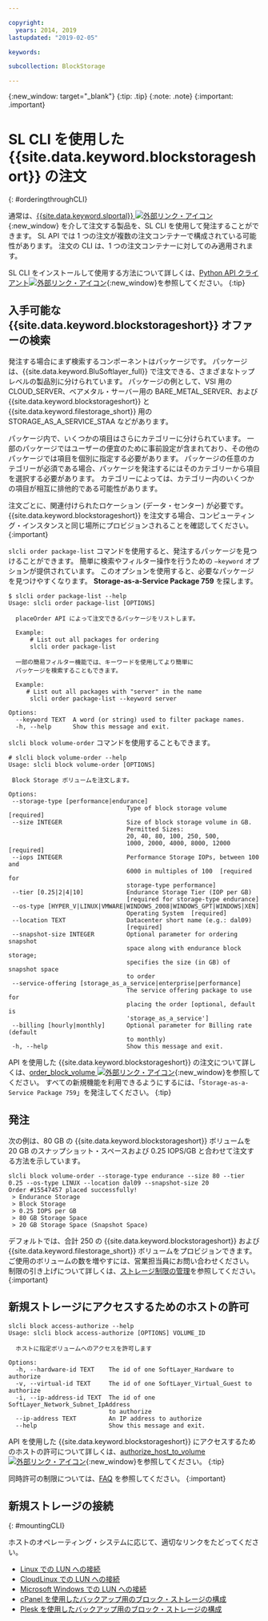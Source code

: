 ```yaml
---

copyright:
  years: 2014, 2019
lastupdated: "2019-02-05"

keywords:

subcollection: BlockStorage

---
```

{:new_window: target="_blank"}
{:tip: .tip}
{:note: .note}
{:important: .important}

# SL CLI を使用した {{site.data.keyword.blockstorageshort}} の注文
{: #orderingthroughCLI}

通常は、[{{site.data.keyword.slportal}} ![外部リンク・アイコン](../../icons/launch-glyph.svg "外部リンク・アイコン")](https://control.softlayer.com/){:new_window} を介して注文する製品を、SL CLI を使用して発注することができます。 SL API では 1 つの注文が複数の注文コンテナーで構成されている可能性があります。 注文の CLI は、1 つの注文コンテナーに対してのみ適用されます。

SL CLI をインストールして使用する方法について詳しくは、[Python API クライアント![外部リンク・アイコン](../../icons/launch-glyph.svg "外部リンク・アイコン")](https://softlayer-python.readthedocs.io/en/latest/cli.html){:new_window}を参照してください。
{:tip}

## 入手可能な {{site.data.keyword.blockstorageshort}} オファーの検索

発注する場合にまず検索するコンポーネントはパッケージです。 パッケージは、{{site.data.keyword.BluSoftlayer_full}} で注文できる、さまざまなトップレベルの製品別に分けられています。 パッケージの例として、VSI 用の CLOUD_SERVER、ベアメタル・サーバー用の BARE_METAL_SERVER、および {{site.data.keyword.blockstorageshort}} と {{site.data.keyword.filestorage_short}} 用の STORAGE_AS_A_SERVICE_STAA などがあります。

パッケージ内で、いくつかの項目はさらにカテゴリーに分けられています。 一部のパッケージではユーザーの便宜のために事前設定が含まれており、その他のパッケージでは項目を個別に指定する必要があります。 パッケージの任意のカテゴリーが必須である場合、パッケージを発注するにはそのカテゴリーから項目を選択する必要があります。 カテゴリーによっては、カテゴリー内のいくつかの項目が相互に排他的である可能性があります。

注文ごとに、関連付けられたロケーション (データ・センター) が必要です。 {{site.data.keyword.blockstorageshort}} を注文する場合、コンピューティング・インスタンスと同じ場所にプロビジョンされることを確認してください。
{:important}

`slcli order package-list` コマンドを使用すると、発注するパッケージを見つけることができます。 簡単に検索やフィルター操作を行うための `–keyword` オプションが提供されています。 このオプションを使用すると、必要なパッケージを見つけやすくなります。 **Storage-as-a-Service Package 759** を探します。

```
$ slcli order package-list --help
Usage: slcli order package-list [OPTIONS]

  placeOrder API によって注文できるパッケージをリストします。

  Example:
      # List out all packages for ordering
      slcli order package-list

  一部の簡易フィルター機能では、キーワードを使用してより簡単に
  パッケージを検索することもできます。

  Example:
     # List out all packages with "server" in the name
      slcli order package-list --keyword server

Options:
  --keyword TEXT  A word (or string) used to filter package names.
  -h, --help      Show this message and exit.
```

`slcli block volume-order` コマンドを使用することもできます。

```
# slcli block volume-order --help
Usage: slcli block volume-order [OPTIONS]

 Block Storage ボリュームを注文します。

Options:
 --storage-type [performance|endurance]
                                 Type of block storage volume  [required]
 --size INTEGER                  Size of block storage volume in GB.
                                 Permitted Sizes:
                                 20, 40, 80, 100, 250, 500,
                                 1000, 2000, 4000, 8000, 12000  [required]
 --iops INTEGER                  Performance Storage IOPs, between 100 and
                                 6000 in multiples of 100  [required for
                                 storage-type performance]
 --tier [0.25|2|4|10]            Endurance Storage Tier (IOP per GB)
                                 [required for storage-type endurance]
 --os-type [HYPER_V|LINUX|VMWARE|WINDOWS_2008|WINDOWS_GPT|WINDOWS|XEN]
                                 Operating System  [required]
 --location TEXT                 Datacenter short name (e.g.: dal09)
                                 [required]
 --snapshot-size INTEGER         Optional parameter for ordering snapshot
                                 space along with endurance block storage;
                                 specifies the size (in GB) of snapshot space
                                 to order
 --service-offering [storage_as_a_service|enterprise|performance]
                                 The service offering package to use for
                                 placing the order [optional, default is
                                 'storage_as_a_service']
 --billing [hourly|monthly]      Optional parameter for Billing rate (default
                                 to monthly)
 -h, --help                      Show this message and exit.
```

API を使用した {{site.data.keyword.blockstorageshort}} の注文について詳しくは、[order_block_volume ![外部リンク・アイコン](../../icons/launch-glyph.svg "外部リンク・アイコン")](https://softlayer-python.readthedocs.io/en/latest/api/managers/block.html#SoftLayer.managers.block.BlockStorageManager.order_block_volume){:new_window}を参照してください。
すべての新規機能を利用できるようにするには、「`Storage-as-a-Service Package 759`」を発注してください。
{:tip}


## 発注

次の例は、80 GB の {{site.data.keyword.blockstorageshort}} ボリュームを 20 GB のスナップショット・スペースおよび 0.25 IOPS/GB と合わせて注文する方法を示しています。

```
slcli block volume-order --storage-type endurance --size 80 --tier 0.25 --os-type LINUX --location dal09 --snapshot-size 20
Order #15547457 placed successfully!
 > Endurance Storage
 > Block Storage
 > 0.25 IOPS per GB
 > 80 GB Storage Space
 > 20 GB Storage Space (Snapshot Space)
```

デフォルトでは、合計 250 の {{site.data.keyword.blockstorageshort}} および {{site.data.keyword.filestorage_short}} ボリュームをプロビジョンできます。 ご使用のボリュームの数を増やすには、営業担当員にお問い合わせください。 制限の引き上げについて詳しくは、[ストレージ制限の管理](/docs/infrastructure/BlockStorage?topic=BlockStorage-managingstoragelimits)を参照してください。
{:important}

## 新規ストレージにアクセスするためのホストの許可

```
slcli block access-authorize --help
Usage: slcli block access-authorize [OPTIONS] VOLUME_ID

  ホストに指定ボリュームへのアクセスを許可します

Options:
  -h, --hardware-id TEXT    The id of one SoftLayer_Hardware to authorize
  -v, --virtual-id TEXT     The id of one SoftLayer_Virtual_Guest to authorize
  -i, --ip-address-id TEXT  The id of one SoftLayer_Network_Subnet_IpAddress
                            to authorize
  --ip-address TEXT         An IP address to authorize
  --help                    Show this message and exit.
```

API を使用した {{site.data.keyword.blockstorageshort}} にアクセスするためのホストの許可について詳しくは、[authorize_host_to_volume ![外部リンク・アイコン](../../icons/launch-glyph.svg "外部リンク・アイコン")](https://softlayer-python.readthedocs.io/en/latest/api/managers/block.html#SoftLayer.managers.block.BlockStorageManager.authorize_host_to_volume){:new_window}を参照してください。
{:tip}

同時許可の制限については、[FAQ](/docs/infrastructure/BlockStorage?topic=BlockStorage-faqs) を参照してください。
{:important}

## 新規ストレージの接続
{: #mountingCLI}

ホストのオペレーティング・システムに応じて、適切なリンクをたどってください。
- [Linux での LUN への接続](/docs/infrastructure/BlockStorage?topic=BlockStorage-mountingLinux)
- [CloudLinux での LUN への接続](/docs/infrastructure/BlockStorage?topic=BlockStorage-mountingCloudLinux)
- [Microsoft Windows での LUN への接続](/docs/infrastructure/BlockStorage?topic=BlockStorage-mountingWindows)
- [cPanel を使用したバックアップ用のブロック・ストレージの構成](/docs/infrastructure/BlockStorage?topic=BlockStorage-cPanelBackups)
- [Plesk を使用したバックアップ用のブロック・ストレージの構成](/docs/infrastructure/BlockStorage?topic=BlockStorage-PleskBackups)
